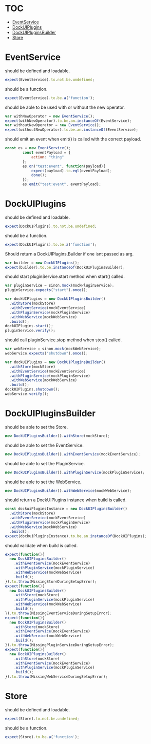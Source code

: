 # TOC
   - [EventService](#eventservice)
   - [DockUIPlugins](#dockuiplugins)
   - [DockUIPluginsBuilder](#dockuipluginsbuilder)
   - [Store](#store)
<a name=""></a>
 
<a name="eventservice"></a>
# EventService
should be defined and loadable.

```js
expect(EventService).to.not.be.undefined;
```

should be a function.

```js
expect(EventService).to.be.a('function');
```

should be able to be used with or without the new operator.

```js
var withNewOperator = new EventService();
expect(withNewOperator).to.be.an.instanceOf(EventService);
var withoutNewOperator = new EventService();
expect(withoutNewOperator).to.be.an.instanceOf(EventService);
```

should emit an event when emit() is called with the correct payload.

```js
const es = new EventService();
        const eventPayload = {
            action: "thing"
        };
        es.on("test:event", function(payload){
            expect(payload).to.eql(eventPayload);
            done();
        });
        es.emit("test:event", eventPayload);
```

<a name="dockuiplugins"></a>
# DockUIPlugins
should be defined and loadable.

```js
expect(DockUIPlugins).to.not.be.undefined;
```

should be a function.

```js
expect(DockUIPlugins).to.be.a('function');
```

Should return a DockUIPlugins.Builder if one isnt passed as arg.

```js
var builder = new DockUIPlugins();
expect(builder).to.be.instanceof(DockUIPluginsBuilder);
```

should start pluginService.start method when start() called.

```js
var pluginService = sinon.mock(mockPluginService);
pluginService.expects("start").once();

var dockUIPlugins = new DockUIPluginsBuilder()
  .withStore(mockStore)
  .withEventService(mockEventService)
  .withPluginService(mockPluginService)
  .withWebService(mockWebService)
  .build();
dockUIPlugins.start();
pluginService.verify();
```

should call pluginService.stop method when stop() called.

```js
var webService = sinon.mock(mockWebService);
webService.expects("shutdown").once();

var dockUIPlugins = new DockUIPluginsBuilder()
  .withStore(mockStore)
  .withEventService(mockEventService)
  .withPluginService(mockPluginService)
  .withWebService(mockWebService)
  .build();
dockUIPlugins.shutdown();
webService.verify();
```

<a name="dockuipluginsbuilder"></a>
# DockUIPluginsBuilder
should be able to set the Store.

```js
new DockUIPluginsBuilder().withStore(mockStore);
```

should be able to set the EventService.

```js
new DockUIPluginsBuilder().withEventService(mockEventService);
```

should be able to set the PluginService.

```js
new DockUIPluginsBuilder().withPluginService(mockPluginService);
```

should be able to set the WebService.

```js
new DockUIPluginsBuilder().withWebService(mockWebService);
```

should return a DockUIPlugins instance when build is called.

```js
const dockuiPluginsInstance = new DockUIPluginsBuilder()
  .withStore(mockStore)
  .withEventService(mockEventService)
  .withPluginService(mockPluginService)
  .withWebService(mockWebService)
  .build();
expect(dockuiPluginsInstance).to.be.an.instanceOf(DockUIPlugins);
```

should validate when build is called.

```js
expect(function(){
  new DockUIPluginsBuilder()
    .withEventService(mockEventService)
    .withPluginService(mockPluginService)
    .withWebService(mockWebService)
    .build();
}).to.throw(MissingStoreDuringSetupError);  
expect(function(){
  new DockUIPluginsBuilder()
    .withStore(mockStore)
    .withPluginService(mockPluginService)
    .withWebService(mockWebService)
    .build();
}).to.throw(MissingEventServiceDuringSetupError);  
expect(function(){
  new DockUIPluginsBuilder()
    .withStore(mockStore)
    .withEventService(mockEventService)
    .withWebService(mockWebService)
    .build();
}).to.throw(MissingPluginServiceDuringSetupError);  
expect(function(){
  new DockUIPluginsBuilder()
    .withStore(mockStore)
    .withEventService(mockEventService)
    .withPluginService(mockPluginService)
    .build();
}).to.throw(MissingWebServiceDuringSetupError);
```

<a name="store"></a>
# Store
should be defined and loadable.

```js
expect(Store).to.not.be.undefined;
```

should be a function.

```js
expect(Store).to.be.a('function');
```


